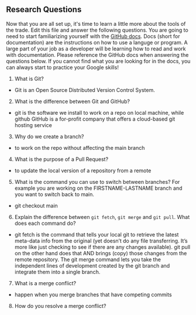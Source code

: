## Research Questions 

Now that you are all set up, it's time to learn a little more about the tools of the trade. Edit this file and answer the following questions. You are going to need to start familiarizing yourself with the [GitHub docs](https://docs.github.com/en). Docs (short for documentation) are the instructions on how to use a languge or program. A large part of your job as a developer will be learning how to read and work with documentation. Please reference the GitHub docs when answering the questions below. If you cannot find what you are looking for in the docs, you can always start to practice your Google skills!

1. What is Git? 
- Git is an Open Source Distributed Version Control System.
2. What is the difference between Git and GitHub?
- git is the software we install to work on a repo on local machine, while github GitHub is a for-profit company that offers a cloud-based git hosting service
3. Why do we create a branch? 
- to work on the repo without affecting the main branch
4. What is the purpose of a Pull Request?
- to update the local version of a repository from a remote
5. What is the command you can use to switch between branches? For example you are working on the FIRSTNAME-LASTNAME branch and you want to switch back to main.
- git checkout main
6. Explain the difference between `git fetch`, `git merge` and `git pull`. What does each command do?
- git fetch is the command that tells your local git to retrieve the latest meta-data info from the original (yet doesn’t do any file transferring. It’s more like just 
checking to see if there are any changes available).
git pull on the other hand does that AND brings (copy) those changes from the remote repository.
The git merge command lets you take the independent lines of development created by the git branch and integrate them into a single branch.
7. What is a merge conflict?
- happen when you merge branches that have competing commits
8. How do you resolve a merge conflict?
